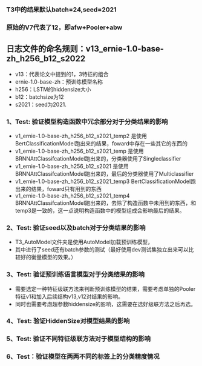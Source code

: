 ### T3中的结果默认batch=24,seed=2021
### 原始的V7代表了12，即afw+Pooler+abw
## 日志文件的命名规则：v13_ernie-1.0-base-zh_h256_b12_s2022
- v13：代表论文中提到的1，3特征的组合
- ernie-1.0-base-zh：预训练模型名称
- h256：LSTM的hiddensize大小
- b12：batchsize为12
- s2021：seed为2021.
### 1、Test: 验证模型构造函数中冗余部分对于分类结果的影响
- v1_ernie-1.0-base-zh_h256_b12_s2021_temp2 是使用BertClassificationModel跑出来的结果，foward中存在一些其它的东西的
- v1_ernie-1.0-base-zh_h256_b12_s2021_temp 是使用BRNNAttClassifcationModel跑出来的，分类器使用了Singleclassifier
- v1_ernie-1.0-base-zh_h256_b12_s2021 是使用BRNNAttClassifcationModel跑出来的，最后的分类器使用了Multiclassifier
- v1_ernie-1.0-base-zh_h256_b12_s2021_temp3 BertClassificationModel跑出来的结果，foward只有用到的东西
- v1_ernie-1.0-base-zh_h256_b12_s2021_temp4 BRNNAttClassifcationModel跑出来的，去除了构造函数中未用到的东西，和temp3是一致的，这一点说明构造函数中的模型组成会影响最后的结果。
### 2、Test: 验证seed以及batch对于分类结果的影响
- T3_AutoModel文件夹是使用AutoModel加载预训练模型，
- 其中进行了seed还有batch参数的测试（最好使用dev测试集独立出来可以比较好的衡量模型的效果。）
### 3、Test: 验证预训练语言模型对于分类结果的影响
- 需要选定一种特征级联方法来判断预训练模型的结果，需要考虑单独的Pooler特征v1和加入后续结构v13,v12对结果的影响。
- 同时也需要考虑超参数hiddensize的影响，这需要在选好级联方法之后再选。
### 4、Test: 验证HiddenSize对模型结果的影响
### 5、Test: 验证不同特征级联方法对于模型结构的影响
### 6、Test：验证模型在两两不同的标签上的分类精度情况

